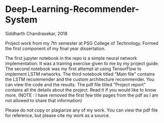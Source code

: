 # Deep-Learning-Recommender-System
Siddharth Chandrasekar, 2018

Project work from my 7th semester at PSG College of Technology. Formed the first component of my final year dissertation.

The first jupyter notebook in the repo is a simple neural network implementation. It was a training exercise given to me by my project guide.
The second notebook was my first attempt at using TensorFlow to implement LSTM networks.
The third notebook titled "Main file" contains the LSTM recommender and the custom architecture recommender. You can view the code and the results.
The pdf file titled "Project report" contains all the details about the project. Read it if you would like to know more.
(NOTE : I have removed the first few title pages from the pdf as I am not allowed to share that information)

Please do not copy or plagiarize any of my work. You can view the pdf file for reference, but please cite my work as a source.
